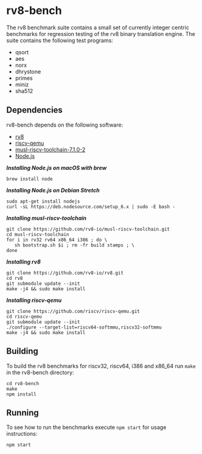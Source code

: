 rv8-bench
===============

The rv8 benchmark suite contains a small set of currently integer
centric benchmarks for regression testing of the rv8 binary
translation engine. The suite contains the following test programs:

- qsort
- aes
- norx
- dhrystone
- primes
- miniz
- sha512

## Dependencies

rv8-bench depends on the following software:

- [rv8](https://github.com/rv8-io/rv8/)
- [riscv-qemu](https://github.com/riscv/riscv-qemu/)
- [musl-riscv-toolchain-7.1.0-2](https://github.com/rv8-io/musl-riscv-toolchain/releases/tag/v7.1.0-2)
- [Node.js](https://nodejs.org/)

_**Installing Node.js on macOS with brew**_
```
brew install node
```

_**Installing Node.js on Debian Stretch**_
```
sudo apt-get install nodejs
curl -sL https://deb.nodesource.com/setup_6.x | sudo -E bash -
```

_**Installing musl-riscv-toolchain**_
```
git clone https://github.com/rv8-io/musl-riscv-toolchain.git
cd musl-riscv-toolchain
for i in rv32 rv64 x86_64 i386 ; do \
   sh bootstrap.sh $i ; rm -fr build stamps ; \
done
```

_**Installing rv8**_
```
git clone https://github.com/rv8-io/rv8.git
cd rv8
git submodule update --init
make -j4 && sudo make install
```

_**Installing riscv-qemu**_
```
git clone https://github.com/riscv/riscv-qemu.git
cd riscv-qemu
git submodule update --init
./configure --target-list=riscv64-softmmu,riscv32-softmmu
make -j4 && sudo make install
```

## Building

To build the rv8 benchmarks for riscv32, riscv64, i386 and
x86_64 run `make` in the rv8-bench directory:

```
cd rv8-bench
make
npm install
```

## Running

To see how to run the benchmarks execute `npm start` for usage instructions:

```
npm start
```
